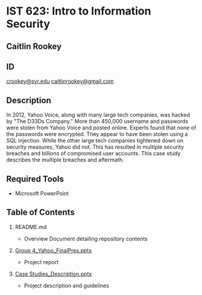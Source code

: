 # IST 623: Intro to Information Security
## Caitlin Rookey
## ID #

crookey@syr.edu
caitlinrookey@gmail.com

## Description

In 2012, Yahoo Voice, along with many large tech companies, was hacked by "The D33Ds Company." More than 450,000 username and passwords were stolen from Yahoo Voice and posted online. Experts found that none of the passwords were encrypted. They appear to have been stolen using a SQL injection. While the other large tech companies tightened down on security measures, Yahoo did not. This has resulted in multiple security breaches and billions of compromised user accounts. This case study describes the multiple breaches and aftermath.

## Required Tools
* Microsoft PowerPoint

## Table of Contents

1. README.md 
    - Overview Document detailing repository contents

4. [Group 4_Yahoo_FinalPres.pptx](https://github.com/cadyannn/portfolio/blob/main/IST%20623/Case%20Studies%20Description.pptx)
    - Project report
  
5. [Case Studies_Description.pptx](link)
    - Project description and guidelines
